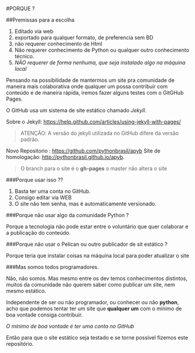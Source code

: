 #PORQUE ?

##Premissas para a escolha

1. Editado via web
2. exportado para qualquer formato, de preferencia sem BD
3. não requerer conhecimento de Html
4. Não  requerer conhecimento de Python ou qualquer outro conhecimento técnico.
5. _NÃO requerer de forma nenhuma, que seja instalado algo na máquina local_


Pensando na possibilidade de mantermos um site pra comunidade de maneira mais colaborativa onde qualquer um possa contribuir com conteúdo
e de maneira rápida, iremos fazer alguns testes com o GitGHub Pages.

O GitHub usa um sistema de site estático chamado _Jekyll_.

Sobre o Jekyll:  https://help.github.com/articles/using-jekyll-with-pages/

>ATENÇÃO: A versão do jekyll utilizada no GitHub difere da versão padrão.


Novo Repositorio : https://github.com/pythonbrasil/apyb
Site de homologação:   http://pythonbrasil.github.io/apyb. 

>O branch para o site é o  __gh-pages__
>o master não altera o site

###Porque usar isso ??

1. Basta ter uma conta no GitHub.
2. Consigo editar via WEB
3. O site não tem senha, mas é automaticamente versionado.

###Porque não usar algo da comunidade Python ?

Porque a tecnologia não pode estar entre o voluntário que quer colaborar
e a publicação do conteúdo.

###Porque não usar o Pelican ou outro publicador de sit estático ?

Porque teria que instalar coisas na máquina local para poder atualizar o site

###Mas somos todos programadores.

Não, não somos.
Mas mesmo entre os dev temos conhecimentos distintos, muitos da comunidade não querem saber como publicar um site, nem mesmo estático.

Independente de ser ou não programador, ou conhecer ou não __python__, acho que podemos tentar ter um site que __qualquer um__ com o mínimo de boa vontade consiga contribuir.

_O mínimo de boa vontade é ter uma conta no GitHub_

Então para que  o site estático seja testado e se torne possível fizemos este repositório.



